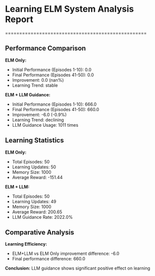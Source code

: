 # Learning ELM System Analysis Report
==================================================

## Performance Comparison

**ELM Only:**
- Initial Performance (Episodes 1-10): 0.0
- Final Performance (Episodes 41-50): 0.0
- Improvement: 0.0 (nan%)
- Learning Trend: stable

**ELM + LLM Guidance:**
- Initial Performance (Episodes 1-10): 666.0
- Final Performance (Episodes 41-50): 660.0
- Improvement: -6.0 (-0.9%)
- Learning Trend: declining
- LLM Guidance Usage: 1011 times

## Learning Statistics

**ELM Only:**
- Total Episodes: 50
- Learning Updates: 50
- Memory Size: 1000
- Average Reward: -151.44

**ELM + LLM:**
- Total Episodes: 50
- Learning Updates: 49
- Memory Size: 1000
- Average Reward: 200.65
- LLM Guidance Rate: 2022.0%

## Comparative Analysis

**Learning Efficiency:**
- ELM+LLM vs ELM Only improvement difference: -6.0
- Final performance difference: 660.0

**Conclusion:** LLM guidance shows significant positive effect on learning